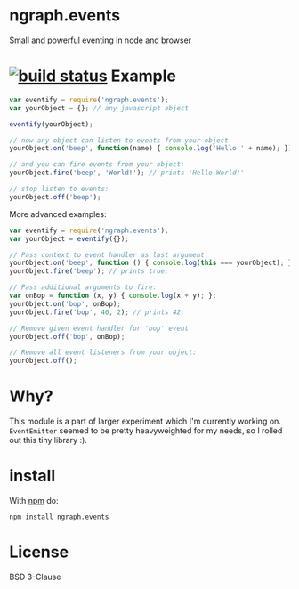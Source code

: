ngraph.events
=============

Small and powerful eventing in node and browser

[![build status](https://secure.travis-ci.org/anvaka/ngraph.events.png)](http://travis-ci.org/anvaka/ngraph.events)
Example
=======

``` js
var eventify = require('ngraph.events');
var yourObject = {}; // any javascript object

eventify(yourObject);

// now any object can listen to events from your object
yourObject.on('beep', function(name) { console.log('Hello ' + name); });

// and you can fire events from your object:
yourObject.fire('beep', 'World!'); // prints 'Hello World!'

// stop listen to events:
yourObject.off('beep');
```

More advanced examples:

``` js
var eventify = require('ngraph.events');
var yourObject = eventify({});

// Pass context to event handler as last argument:
yourObject.on('beep', function () { console.log(this === yourObject); }, yourObject);
yourObject.fire('beep'); // prints true;

// Pass additional arguments to fire:
var onBop = function (x, y) { console.log(x + y); };
yourObject.on('bop', onBop);
yourObject.fire('bop', 40, 2); // prints 42;

// Remove given event handler for 'bop' event
yourObject.off('bop', onBop);

// Remove all event listeners from your object:
yourObject.off();
```

Why?
===
This module is a part of larger experiment which I'm currently working on. ```EventEmitter``` seemed to be pretty heavyweighted for my needs, so I rolled out this tiny library :).

install
=======

With [npm](http://npmjs.org) do:

```
npm install ngraph.events
```

License
=======

BSD 3-Clause
